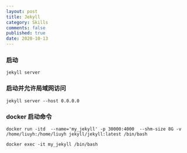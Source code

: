 ```yaml
---
layout: post
title: Jekyll
category: Skills
comments: false
published: true
date: 2020-10-13
---
```


### 启动

```shell
jekyll server
```

### 启动并允许局域网访问

```shell
jekyll server --host 0.0.0.0
```

### docker 启动命令

```shell
docker run -itd  --name='my_jekyll' -p 30000:4000  --shm-size 8G -v /home/liuyh:/home/liuyh jekyll/jekyll:latest /bin/bash
```

```shell
docker exec -it my_jekyll /bin/bash
```

